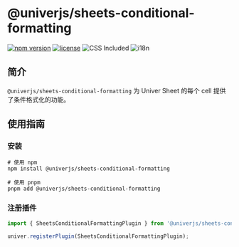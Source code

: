 # @univerjs/sheets-conditional-formatting

[![npm version](https://img.shields.io/npm/v/@univerjs/sheets-conditional-formatting)](https://npmjs.org/packages/@univerjs/sheets-conditional-formatting)
[![license](https://img.shields.io/npm/l/@univerjs/sheets-conditional-formatting)](https://img.shields.io/npm/l/@univerjs/sheets-conditional-formatting)
![CSS Included](https://img.shields.io/badge/CSS_Included-blue?logo=CSS3)
![i18n](https://img.shields.io/badge/zh--CN%20%7C%20en--US-cornflowerblue?label=i18n)

## 简介

`@univerjs/sheets-conditional-formatting` 为 Univer Sheet 的每个 cell 提供了条件格式化的功能。

## 使用指南

### 安装

```shell
# 使用 npm
npm install @univerjs/sheets-conditional-formatting

# 使用 pnpm
pnpm add @univerjs/sheets-conditional-formatting
```

### 注册插件

```typescript
import { SheetsConditionalFormattingPlugin } from '@univerjs/sheets-conditional-formatting';

univer.registerPlugin(SheetsConditionalFormattingPlugin);
```
